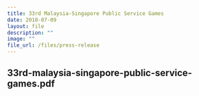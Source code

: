 ```yaml
---
title: 33rd Malaysia‑Singapore Public Service Games
date: 2010-07-09
layout: file
description: ""
image: ""
file_url: /files/press-release
---
```

33rd-malaysia-singapore-public-service-games.pdf
---
